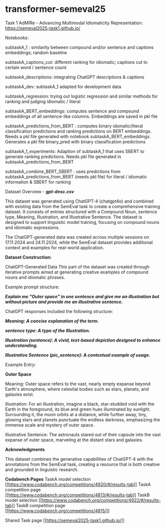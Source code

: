 # transformer-semeval25

Task 1
AdMIRe - Advancing Multimodal Idiomaticity Representation:
https://semeval2025-task1.github.io/


Notebooks:

subtaskA_1 : similarity between compound and/or sentence and captions embeddings; random baseline

subtaskA_captions_cut: different ranking for idiomatic; captions cut to certain word / sentence count

subtaskA_descriptions: integrating ChatGPT descriptions & captions

subtaskA_dev: subtaskA_1 adapted for development data

subtaskA_regression: trying out logistic regression and similar methods for ranking and judging idiomatic / literal

subtaskA_BERT_embeddings: computes sentence and compound embeddings of all sentence-like columns. Embeddings are saved in pkl file

subtaskA_predictions_from_BERT : computes binary idomatic/literal classification predictions and ranking predictions on BERT embeddings. Needs a pkl file generated with notebook subtaskA_BERT_embeddings. Generates a pkl file binary_pred with binary classification predictions

subtaskA_1_experiments: Adaption of subtaskA_1 that uses SBERT to generate ranking predictions. Needs pkl file generated in subtaskA_predictions_from_BERT 


subtaskA_combine_BERT_SBERT : uses predictions from subtaskA_predictions_from_BERT (needs pkl file) for literal / idiomatic information & SBERT for ranking


Dataset Overview - **_gpt-desc.csv_**


This dataset was generated using ChatGPT-4 (chatgpt4o) and combined with existing data from the SemEval task to create a comprehensive training dataset. It consists of entries structured with a Compound Noun, sentence type, Meaning, Illustration, and Illustrative Sentence. The dataset is designed to support linguistic model training, focusing on compound nouns and idiomatic expressions.


The ChatGPT-generated data was created across multiple sessions on 17.11.2024 and 24.11.2024, while the SemEval dataset provides additional context and examples for real-world application.

**Dataset Construction:**

ChatGPT-Generated Data
This part of the dataset was created through iterative prompts aimed at generating creative examples of compound nouns and idiomatic phrases.

Example prompt structure:


_**Explain me "Outer space" in one sentence and give me an illustration but without picture and provide me an illustrative sentence.**_


ChatGPT responses included the following structure:


_**Meaning: A concise explanation of the term.**_


_**sentence type: A type of the Illustration.**_


_**Illustration (sentence): A vivid, text-based depiction designed to enhance understanding.**_


_**Illustrative Sentence (pic_sentence): A contextual example of usage.**_


Example Entry:


**Outer Space**

Meaning: Outer space refers to the vast, nearly empty expanse beyond Earth's atmosphere, where celestial bodies such as stars, planets, and galaxies exist.


Illustration: For an illustration, imagine a black, star-studded void with the Earth in the foreground, its blue and green hues illuminated by sunlight. Surrounding it, the moon orbits at a distance, while further away, tiny, glowing stars and planets punctuate the endless darkness, emphasizing the immense scale and mystery of outer space.


Illustrative Sentence: The astronauts stared out of their capsule into the vast expanse of outer space, marveling at the distant stars and galaxies.


**Acknowledgments**


This dataset combines the generative capabilities of ChatGPT-4 with the annotations from the SemEval task, creating a resource that is both creative and grounded in linguistic research.



**Codabench Pages**
TaskA model selection [[https://www.codabench.org/competitions/4920/#/results-tab]]
TaskA competition page [[https://www.codabench.org/competitions/4813/#/results-tab]]
TaskB model selection [[https://www.codabench.org/competitions/4922/#/results-tab]]
TaskB competition page [[https://www.codabench.org/competitions/4815/]]

Shared Task page [[https://semeval2025-task1.github.io/]]
